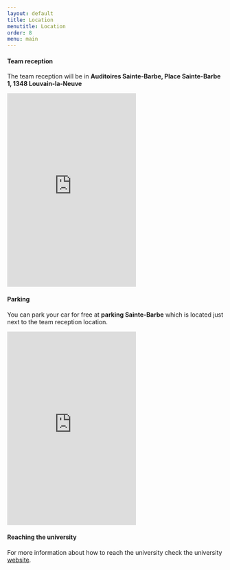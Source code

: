 ```yaml
---
layout: default
title: Location
menutitle: Location
order: 8
menu: main
---
```


#### Team reception

The team reception will be in <b>Auditoires Sainte-Barbe, Place Sainte-Barbe 1, 1348 Louvain-la-Neuve</b>

<iframe src="https://www.google.com/maps/embed?pb=!1m18!1m12!1m3!1d2528.7720211536875!2d4.619617251506794!3d50.66849327940985!2m3!1f0!2f0!3f0!3m2!1i1024!2i768!4f13.1!3m3!1m2!1s0x47c17e78e2204259%3A0x5991c01ddf737056!2sPlace+Sainte-Barbe%2C+1348+Ottignies-Louvain-la-Neuve!5e0!3m2!1sen!2sbe!4v1529254218300" height="450" frameborder="0" style="border:0" allowfullscreen></iframe>

#### Parking

You can park your car for free at <b>parking Sainte-Barbe</b> which is located just next to the team reception location.

<iframe src="https://www.google.com/maps/embed?pb=!1m18!1m12!1m3!1d2528.819619107196!2d4.619345151506764!3d50.6676095794738!2m3!1f0!2f0!3f0!3m2!1i1024!2i768!4f13.1!3m3!1m2!1s0x47c17e7910d43a8d%3A0xaa1c37d0c1df3035!2sParking+Sainte-Barbe%2C+1348+Ottignies-Louvain-la-Neuve!5e0!3m2!1sen!2sbe!4v1529254184842" height="450" frameborder="0" style="border:0" allowfullscreen></iframe>

#### Reaching the university

For more information about how to reach the university check the university <a target="_blank" href="https://uclouvain.be/en/discover/louvain-la-neuve-0.html">website</a>.
